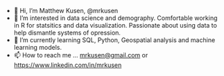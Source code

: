 - 👋 Hi, I’m Matthew Kusen, @mrkusen 
- 👀 I’m interested in data science and demography. Comfortable working in R for statsitics and data visualization. Passionate about using data to help dismantle systems of opression.
- 🌱 I’m currently learning SQL, Python, Geospatial analysis and machine learning models.
- 📫 How to reach me ... mrkusen@gmail.com or https://www.linkedin.com/in/mrkusen 

<!---
mrkusen/mrkusen is a ✨ special ✨ repository because its `README.md` (this file) appears on your GitHub profile.
You can click the Preview link to take a look at your changes.
--->
